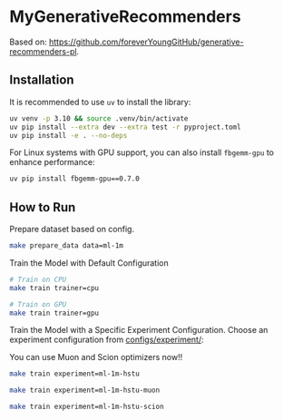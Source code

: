# MyGenerativeRecommenders

Based on: https://github.com/foreverYoungGitHub/generative-recommenders-pl.

## Installation

It is recommended to use `uv` to install the library:

```bash
uv venv -p 3.10 && source .venv/bin/activate
uv pip install --extra dev --extra test -r pyproject.toml
uv pip install -e . --no-deps
```

For Linux systems with GPU support, you can also install `fbgemm-gpu` to enhance performance:

```bash
uv pip install fbgemm-gpu==0.7.0
```

## How to Run

Prepare dataset based on config.

```bash
make prepare_data data=ml-1m
```

Train the Model with Default Configuration

```bash
# Train on CPU
make train trainer=cpu

# Train on GPU
make train trainer=gpu
```

Train the Model with a Specific Experiment Configuration. Choose an experiment configuration from [configs/experiment/](configs/experiment/):

You can use Muon and Scion optimizers now!!

```bash
make train experiment=ml-1m-hstu
```

```bash
make train experiment=ml-1m-hstu-muon
```

```bash
make train experiment=ml-1m-hstu-scion
```
